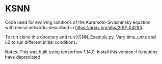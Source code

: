 # KSNN
Code used for evolving solutions of the Kuramoto-Sivashinsky equation with neural networks described in https://arxiv.org/abs/2001.04263.

To run clone this directory and run KSNN_Example.py. Vary time_units and u0 to run different initial conditions.

Notes:
This was built using tensorflow 1.14.0. Install this version if functions have depreciated.
